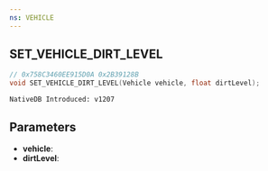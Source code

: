 ```yaml
---
ns: VEHICLE
---
```

## SET_VEHICLE_DIRT_LEVEL

```c
// 0x758C3460EE915D0A 0x2B39128B
void SET_VEHICLE_DIRT_LEVEL(Vehicle vehicle, float dirtLevel);
```

```
NativeDB Introduced: v1207
```

## Parameters
* **vehicle**:
* **dirtLevel**:
